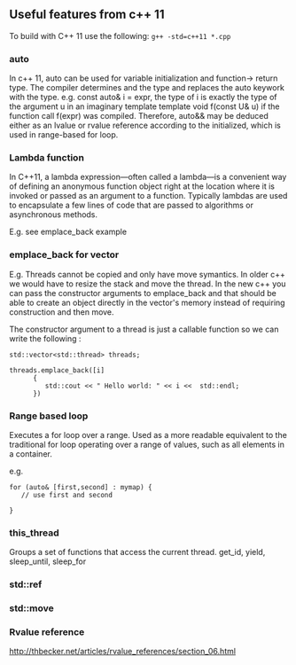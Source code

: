 ## Useful features from c++ 11

To build with C++ 11 use the following: 
`g++ -std=c++11 *.cpp`

### auto 
In c++ 11, auto can be used for variable initialization and function-> return type. The compiler determines and the type and replaces the auto keywork with the type. e.g. const auto& i = expr, the type of i is exactly the type of the argument u in an imaginary template template<class U> void f(const U& u) if the function call f(expr) was compiled. Therefore, auto&& may be deduced either as an lvalue or rvalue reference according to the initialized, which is used in range-based for loop. 


### Lambda function
In C++11, a lambda expression—often called a lambda—is a convenient way of defining an anonymous function object right at the location where it is invoked or passed as an argument to a function. Typically lambdas are used to encapsulate a few lines of code that are passed to algorithms or asynchronous methods.

E.g. see emplace_back example


### emplace_back for vector

E.g. Threads cannot be copied and only have move symantics. In older c++ we would have to resize the stack and move the thread. In the new c++ you can pass the constructor arguments to emplace_back and that should be able to create an object directly in the vector's memory instead of requiring construction and then move. 

The constructor argument to a thread is just a callable function so we can write the following : 

```
std::vector<std::thread> threads;

threads.emplace_back([i]
      {
         std::cout << " Hello world: " << i <<  std::endl;
      })
```

### Range based loop 
Executes a for loop over a range.
Used as a more readable equivalent to the traditional for loop operating over a range of values, such as all elements in a container.

e.g. 

```
for (auto& [first,second] : mymap) {
   // use first and second

}
```

### this_thread
Groups a set of functions that access the current thread. 
get_id, yield, sleep_until, sleep_for


### std::ref

### std::move 


### Rvalue reference 

http://thbecker.net/articles/rvalue_references/section_06.html

